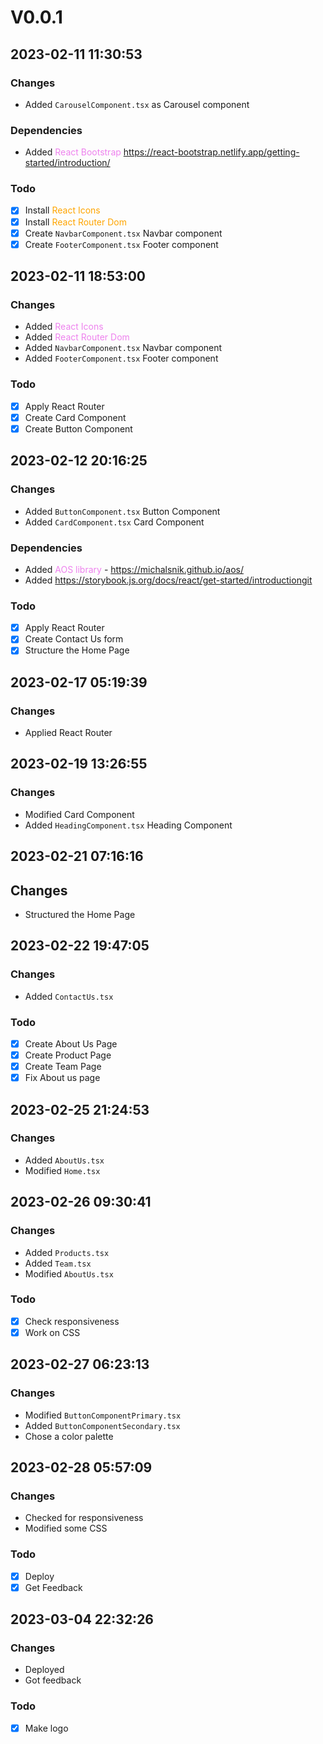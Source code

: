 # V0.0.1

## 2023-02-11 11:30:53

### Changes

- Added `CarouselComponent.tsx` as Carousel component

### Dependencies

- Added <span style="color:violet">React Bootstrap</span>  https://react-bootstrap.netlify.app/getting-started/introduction/

### Todo

- [x] Install <span style="color:orange">React Icons</span>
- [x] Install <span style="color:orange">React Router Dom</span>
- [x] Create `NavbarComponent.tsx` Navbar component 
- [x] Create `FooterComponent.tsx` Footer component

## 2023-02-11 18:53:00

### Changes

- Added <span style="color:violet">React Icons</span>
- Added <span style="color:violet">React Router Dom</span>
- Added `NavbarComponent.tsx` Navbar component 
- Added `FooterComponent.tsx` Footer component

### Todo

- [x] Apply React Router
- [x] Create Card Component
- [x] Create Button Component

## 2023-02-12 20:16:25

### Changes

- Added `ButtonComponent.tsx` Button Component
- Added `CardComponent.tsx` Card Component

### Dependencies

- Added <span style="color:violet">AOS library</span> - https://michalsnik.github.io/aos/
- Added <span style="color:violet">https://storybook.js.org/docs/react/get-started/introductiongit</span>

### Todo

- [x] Apply React Router
- [x] Create Contact Us form
- [x] Structure the Home Page

## 2023-02-17 05:19:39

### Changes

- Applied React Router

## 2023-02-19 13:26:55

### Changes

- Modified Card Component
- Added `HeadingComponent.tsx` Heading Component

## 2023-02-21 07:16:16

## Changes

- Structured the Home Page

## 2023-02-22 19:47:05

### Changes

- Added `ContactUs.tsx` 

### Todo

- [x] Create About Us Page
- [x] Create Product Page
- [x] Create Team Page
- [x] Fix About us page 

## 2023-02-25 21:24:53

### Changes

- Added `AboutUs.tsx`
- Modified `Home.tsx`

## 2023-02-26 09:30:41

### Changes

- Added `Products.tsx`
- Added `Team.tsx`
- Modified `AboutUs.tsx`

### Todo

- [x] Check responsiveness
- [x] Work on CSS

## 2023-02-27 06:23:13

### Changes

- Modified `ButtonComponentPrimary.tsx`
- Added `ButtonComponentSecondary.tsx`
- Chose a color palette

## 2023-02-28 05:57:09

### Changes

- Checked for responsiveness
- Modified some CSS

### Todo

- [x] Deploy
- [x] Get Feedback

## 2023-03-04 22:32:26

### Changes

- Deployed
- Got feedback

### Todo

- [x] Make logo









